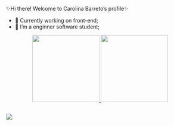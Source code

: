 ✨Hi there! Welcome to Carolina Barreto’s profile✨

- 🔭 Currently working on front-end;
- 🌱 I’m a enginner software student;

<div align="center">
  <a href="https://github.com/olacarol">
  <img height="180em" src="https://github-readme-stats.vercel.app/api?username=olacarol&show_icons=true&theme=dracula&include_all_commits=true&count_private=true"/> 
  <img height="180em" src="https://github-readme-stats.vercel.app/api/top-langs/?username=olacarol&layout=compact&langs_count=7&theme=dracula"/>
</div>
  
  ##
  
<div> 
  <a href="https://instagram.com/olacarol" target="_blank"><img src="https://img.shields.io/badge/Instagram-E4405F?style=for-the-badge&logo=instagram&logoColor=white"></a>
</div>
